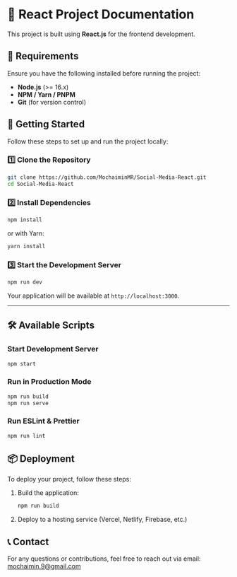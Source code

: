# 🚀 React Project Documentation

This project is built using **React.js** for the frontend development.

## 📌 Requirements

Ensure you have the following installed before running the project:

- **Node.js** (>= 16.x)
- **NPM / Yarn / PNPM**
- **Git** (for version control)

## 🚀 Getting Started

Follow these steps to set up and run the project locally:

### 1️⃣ Clone the Repository
```sh
git clone https://github.com/MochaiminMR/Social-Media-React.git
cd Social-Media-React
```

### 2️⃣ Install Dependencies
```sh
npm install
```

or with Yarn:

```sh
yarn install
```

### 3️⃣ Start the Development Server
```sh
npm run dev
```
Your application will be available at `http://localhost:3000`.

---

## 🛠 Available Scripts

### Start Development Server
```sh
npm start
```

### Run in Production Mode
```sh
npm run build
npm run serve
```

### Run ESLint & Prettier
```sh
npm run lint
```

## 📦 Deployment

To deploy your project, follow these steps:

1. Build the application:
   ```sh
   npm run build
   ```
2. Deploy to a hosting service (Vercel, Netlify, Firebase, etc.)

## 📞 Contact
For any questions or contributions, feel free to reach out via email: mochaimin.9@gmail.com

